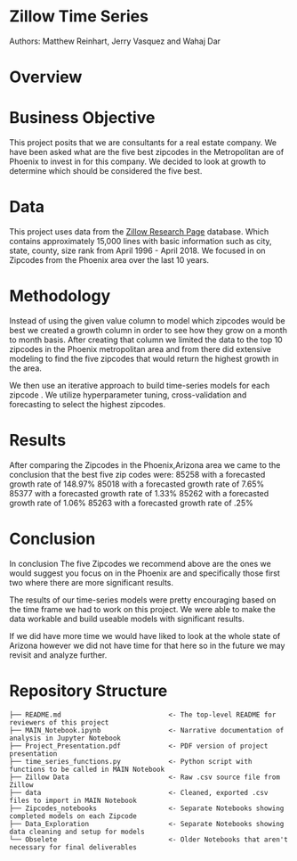 # Zillow Time Series
Authors: Matthew Reinhart, Jerry Vasquez and Wahaj Dar

# Overview


# Business Objective
This project posits that we are consultants for a real estate company. We have been asked what are the five best zipcodes in the Metropolitan are of Phoenix to invest in for this company. We decided to look at growth to determine which should be considered the five best.

# Data
This project uses data from the [Zillow Research Page](https://www.zillow.com/research/data/) database. Which contains approximately 15,000 lines with basic information such as city, state, county, size rank from April 1996 - April 2018. We focused in on Zipcodes from the Phoenix area over the last 10 years.

# Methodology
Instead of using the given value column to model which zipcodes would be best we created a growth column in order to see how they grow on a month to month basis.
After creating that column we limited the data to the top 10 zipcodes in the Phoenix metropolitan area and from there did extensive modeling to find the five zipcodes that would return the highest growth in the area.

We then use an iterative approach to build time-series models for each zipcode . We utilize hyperparameter tuning, cross-validation and forecasting to select the highest zipcodes.

# Results
After comparing the Zipcodes in the Phoenix,Arizona area we came to the conclusion that the best five zip codes were:
85258 with a forecasted growth rate of 148.97%
85018 with a forecasted growth rate of 7.65%
85377 with a forecasted growth rate of 1.33%
85262 with a forecasted growth rate of 1.06%
85263 with a forecasted growth rate of .25%
# Conclusion
In conclusion The five Zipcodes we recommend above are the ones we would suggest you focus on in the Phoenix are and specifically those first two where there are more significant results.

The results of our time-series models were pretty encouraging based on the time frame we had to work on this project. We were able to make the data workable and build useable models with significant results.

If we did have more time we would have liked to look at the whole state of Arizona however we did not have time for that here so in the future we may revisit and analyze further.
# Repository Structure
```
├── README.md                           <- The top-level README for reviewers of this project
├── MAIN_Notebook.ipynb                 <- Narrative documentation of analysis in Jupyter Notebook
├── Project_Presentation.pdf            <- PDF version of project presentation
├── time_series_functions.py            <- Python script with functions to be called in MAIN Notebook
├── Zillow Data                         <- Raw .csv source file from Zillow
├── data                                <- Cleaned, exported .csv files to import in MAIN Notebook
├── Zipcodes_notebooks                  <- Separate Notebooks showing completed models on each Zipcode
├── Data_Exploration                    <- Separate Notebooks showing data cleaning and setup for models
└── Obselete                            <- Older Notebooks that aren't necessary for final deliverables
```

